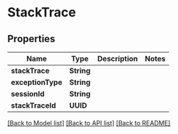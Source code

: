 # StackTrace

## Properties
Name | Type | Description | Notes
------------ | ------------- | ------------- | -------------
**stackTrace** | **String** |  | 
**exceptionType** | **String** |  | 
**sessionId** | **String** |  | 
**stackTraceId** | **UUID** |  | 

[[Back to Model list]](../README.md#documentation-for-models) [[Back to API list]](../README.md#documentation-for-api-endpoints) [[Back to README]](../README.md)


